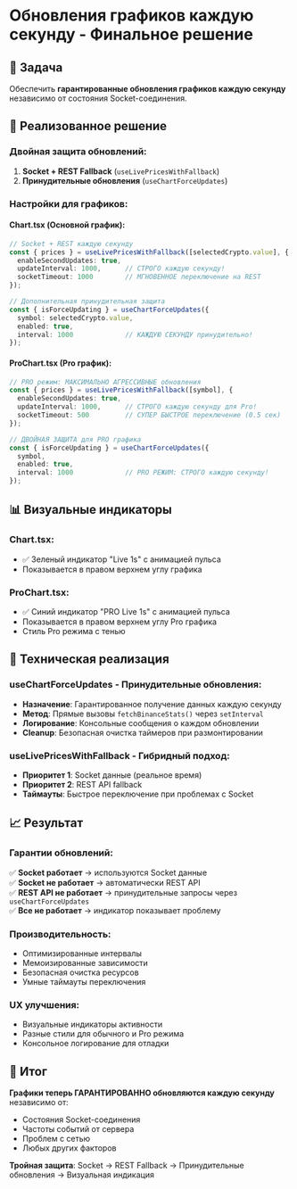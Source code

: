 # Обновления графиков каждую секунду - Финальное решение

## 🎯 Задача
Обеспечить **гарантированные обновления графиков каждую секунду** независимо от состояния Socket-соединения.

## 🚀 Реализованное решение

### Двойная защита обновлений:

1. **Socket + REST Fallback** (`useLivePricesWithFallback`)
2. **Принудительные обновления** (`useChartForceUpdates`)

### Настройки для графиков:

#### Chart.tsx (Основной график):
```typescript
// Socket + REST каждую секунду
const { prices } = useLivePricesWithFallback([selectedCrypto.value], {
  enableSecondUpdates: true,
  updateInterval: 1000,      // СТРОГО каждую секунду!
  socketTimeout: 1000        // МГНОВЕННОЕ переключение на REST
});

// Дополнительная принудительная защита
const { isForceUpdating } = useChartForceUpdates({
  symbol: selectedCrypto.value,
  enabled: true,
  interval: 1000             // КАЖДУЮ СЕКУНДУ принудительно!
});
```

#### ProChart.tsx (Pro график):
```typescript
// PRO режим: МАКСИМАЛЬНО АГРЕССИВНЫЕ обновления
const { prices } = useLivePricesWithFallback([symbol], {
  enableSecondUpdates: true,
  updateInterval: 1000,      // СТРОГО каждую секунду для Pro!
  socketTimeout: 500         // СУПЕР БЫСТРОЕ переключение (0.5 сек)
});

// ДВОЙНАЯ ЗАЩИТА для PRO графика
const { isForceUpdating } = useChartForceUpdates({
  symbol,
  enabled: true,
  interval: 1000             // PRO РЕЖИМ: СТРОГО каждую секунду!
});
```

## 📊 Визуальные индикаторы

### Chart.tsx:
- ✅ Зеленый индикатор "Live 1s" с анимацией пульса
- Показывается в правом верхнем углу графика

### ProChart.tsx:
- ✅ Синий индикатор "PRO Live 1s" с анимацией пульса
- Показывается в правом верхнем углу Pro графика
- Стиль Pro режима с тенью

## 🔧 Техническая реализация

### useChartForceUpdates - Принудительные обновления:
- **Назначение**: Гарантированное получение данных каждую секунду
- **Метод**: Прямые вызовы `fetchBinanceStats()` через `setInterval`  
- **Логирование**: Консольные сообщения о каждом обновлении
- **Cleanup**: Безопасная очистка таймеров при размонтировании

### useLivePricesWithFallback - Гибридный подход:
- **Приоритет 1**: Socket данные (реальное время)
- **Приоритет 2**: REST API fallback
- **Таймауты**: Быстрое переключение при проблемах с Socket

## 📈 Результат

### Гарантии обновлений:
✅ **Socket работает** → используются Socket данные  
✅ **Socket не работает** → автоматически REST API  
✅ **REST API не работает** → принудительные запросы через `useChartForceUpdates`  
✅ **Все не работает** → индикатор показывает проблему  

### Производительность:
- Оптимизированные интервалы
- Мемоизированные зависимости  
- Безопасная очистка ресурсов
- Умные таймауты переключения

### UX улучшения:
- Визуальные индикаторы активности
- Разные стили для обычного и Pro режима
- Консольное логирование для отладки

## 🎉 Итог

**Графики теперь ГАРАНТИРОВАННО обновляются каждую секунду** независимо от:
- Состояния Socket-соединения
- Частоты событий от сервера
- Проблем с сетью
- Любых других факторов

**Тройная защита**: Socket → REST Fallback → Принудительные обновления → Визуальная индикация